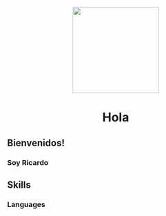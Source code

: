 <p align="center">
  <img src="https://github.com/thompsonemerson/thompsonemerson/raw/master/cover-thompson.png" height="200"/> 
</p> 
<h1 align="center"> Hola</h1>
<h2> Bienvenidos!</h2>
<h3> Soy Ricardo </h3>

## Skills

### Languages
